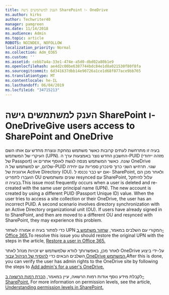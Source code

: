 ```yaml
---
title: הענק למשתמשים גישה SharePoint ו- OneDrive
ms.author: kirks
author: Techwriter40
manager: pamgreen
ms.date: 11/14/2018
ms.audience: Admin
ms.topic: article
ROBOTS: NOINDEX, NOFOLLOW
localization_priority: Normal
ms.collection: Adm_O365
ms.custom: ''
ms.assetid: cebb7a4a-33e1-474e-a5d0-dbd02a80b1e9
ms.openlocfilehash: ae4d2c00be6387744bdc84e1d8a021530f80f8fa
ms.sourcegitcommit: 6d341637dbb14e90726a1ce1d68f077ace9bb765
ms.translationtype: MT
ms.contentlocale: he-IL
ms.lasthandoff: 06/04/2019
ms.locfileid: "34715213"
---
```

# <a name="give-users-access-to-sharepoint-and-onedrive"></a><span data-ttu-id="a9d02-102">הענק למשתמשים גישה SharePoint ו- OneDrive</span><span class="sxs-lookup"><span data-stu-id="a9d02-102">Give users access to SharePoint and OneDrive</span></span>

<p><span data-ttu-id="a9d02-103"><span style="mso-bidi-font-family: Calibri; mso-bidi-theme-font: minor-latin;">בעיה זו מתרחשת לעתים קרובות כאשר משתמש נמחקת ונוצרת מחדש עם אותו השם העיקרי של המשתמש (UPN). החשבון החדש נוצר באמצעות ערך ה-PUID (מזהה ייחודי של Passport) שונה. כאשר המשתמש מנסה לגשת לאוסף אתרים או OneDrive שלהם, יש למשתמש של ה-PUID שגוי. תרחיש השני כרוך סינכרון ספריות עם יחידה ארגונית של Active Directory (OU). אם יש כבר נכנסו ל- SharePoint, ולאחר מכן הם הועברו לתפריט OU שונים ומשתמשים resynced עם SharePoint, עלול להיתקל בבעיה זו.</span></span><span class="sxs-lookup"><span data-stu-id="a9d02-103"><span style="mso-bidi-font-family: Calibri; mso-bidi-theme-font: minor-latin;">This issue most frequently occurs when a user is deleted and re-created with the same user principal name (UPN). The new account is created by using a different PUID (Passport Unique ID) value. When the user tries to access a site collection or their OneDrive, the user has an incorrect PUID. A second scenario involves directory synchronization with an Active Directory organizational unit (OU). If users have already signed in to SharePoint, and then are moved to a different OU and resynced with SharePoint, they may experience this problem.</span></span></span></p> <p><span data-ttu-id="a9d02-104"><span style="mso-bidi-font-family: Calibri; mso-bidi-theme-font: minor-latin;">כדי לפתור בעיה זו אמורה לשחזר UPN המקורי עם השלבים במאמר, <a href="https://docs.microsoft.com/en-us/office365/admin/add-users/restore-user?view=o365-worldwide">שחזור משתמש ב- Office 365.</a></span></span><span class="sxs-lookup"><span data-stu-id="a9d02-104"><span style="mso-bidi-font-family: Calibri; mso-bidi-theme-font: minor-latin;">To resolve this issue you should restore the original UPN with the steps in the article, <a href="https://docs.microsoft.com/en-us/office365/admin/add-users/restore-user?view=o365-worldwide">Restore a user in Office 365.</a></span></span></span></p> <p><span data-ttu-id="a9d02-105"><span style="mso-bidi-font-family: Calibri; mso-bidi-theme-font: minor-latin;">לאחר מכן, באפשרותך לוודא שלמשתמש יש זכויות מנהל לאתר OneDrive על-ידי ביצוע השלבים הבאים כדי <a href="https://docs.microsoft.com/en-us/sharepoint/manage-user-profiles?redirectSourcePath=%252fen-us%252farticle%252fmanage-user-profiles-in-the-sharepoint-admin-center-494bec9c-6654-41f0-920f-f7f937ea9723#add-and-remove-admins-for-a-users-onedrive">להוסיף של הניהול עבור OneDrive המשתמש.</a></span></span><span class="sxs-lookup"><span data-stu-id="a9d02-105"><span style="mso-bidi-font-family: Calibri; mso-bidi-theme-font: minor-latin;">After this is done, you can verify the user has admin rights to the OneDrive site by following the steps to <a href="https://docs.microsoft.com/en-us/sharepoint/manage-user-profiles?redirectSourcePath=%252fen-us%252farticle%252fmanage-user-profiles-in-the-sharepoint-admin-center-494bec9c-6654-41f0-920f-f7f937ea9723#add-and-remove-admins-for-a-users-onedrive">Add admin's for a user's OneDrive.</a></span></span></span></p> <p><span data-ttu-id="a9d02-106"><span style="mso-bidi-font-family: Calibri; mso-bidi-theme-font: minor-latin;">לקבלת מידע נוסף אודות רמות הרשאה, עיין במאמר, <a href="https://docs.microsoft.com/en-us/sharepoint/understanding-permission-levels">הכרת רמות הרשאה ב- SharePoint.</a>&nbsp;</span></span><span class="sxs-lookup"><span data-stu-id="a9d02-106"><span style="mso-bidi-font-family: Calibri; mso-bidi-theme-font: minor-latin;">For more information on permission levels, see the article, <a href="https://docs.microsoft.com/en-us/sharepoint/understanding-permission-levels">Understanding permission levels in SharePoint.</a>&nbsp;</span></span></span></p>
